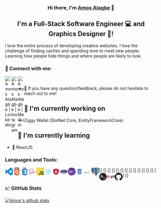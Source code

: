 <!-- <p align="center">
  <a href="https://www.amosalagbe.netlify.app/" target="_blank" rel="noreferrer"><img src="" alt="my banner"></a>
</p>
 -->
<h3 align="center">
Hi there, I'm <a href="https://www.amosalagbe.netlify.app/" target="_blank" rel="noreferrer">Amos Alagbe</a> 👋
</h3>

<h2 align="center">
I'm a Full-Stack Software Engineer 💻 and Graphics Designer 🎨!
</h2> 

I love the entire process of developing creative websites. I love the challenge of finding caches and spending time to meet new people. Learning how people hide things and where people are likely to look.

### 🤝 Connect with me:

<a href="https://www.linkedin.com/in/amos-alagbe-049b2119/"><img align="left" src="https://raw.githubusercontent.com/yushi1007/yushi1007/main/images/linkedin.svg" alt="Amos Alagbe | LinkedIn" width="21px"/></a>
<a href="https://www.instagram.com/am_jyrax/"><img align="left" src="https://raw.githubusercontent.com/yushi1007/yushi1007/main/images/instagram.svg" alt="Amos Alagbe | Instagram" width="21px"/></a>
<a href="https://medium.com/@amosharkinkunmealagbe/"><img align="left" src="https://raw.githubusercontent.com/yushi1007/yushi1007/main/images/medium.svg" alt="Amos Alagbe | Medium" width="21px"/></a>
</br>
- 💬 If you have any question/feedback, please do not hesitate to reach out to me!

## 🔭 I'm currently working on

- Ziggy Wallet (DotNet Core, EntityFrameworkCore)

## 🌱 I'm currently learning

- 📱 ReactJS

### Languages and Tools:

[<img align="left" alt="Visual Studio Code" width="26px" src="https://raw.githubusercontent.com/github/explore/80688e429a7d4ef2fca1e82350fe8e3517d3494d/topics/visual-studio-code/visual-studio-code.png" />]
[<img align="left" alt="HTML5" width="26px" src="https://raw.githubusercontent.com/github/explore/80688e429a7d4ef2fca1e82350fe8e3517d3494d/topics/html/html.png" />]
[<img align="left" alt="CSS3" width="26px" src="https://raw.githubusercontent.com/github/explore/80688e429a7d4ef2fca1e82350fe8e3517d3494d/topics/css/css.png" />]
[<img align="left" alt="Sass" width="26px" src="https://raw.githubusercontent.com/github/explore/80688e429a7d4ef2fca1e82350fe8e3517d3494d/topics/sass/sass.png" />]
[<img align="left" alt="JavaScript" width="26px" src="https://raw.githubusercontent.com/github/explore/80688e429a7d4ef2fca1e82350fe8e3517d3494d/topics/javascript/javascript.png" />]
[<img align="left" alt="React" width="26px" src="https://raw.githubusercontent.com/github/explore/80688e429a7d4ef2fca1e82350fe8e3517d3494d/topics/react/react.png" />]
[<img align="left" alt="Angular" width="26px" src="https://raw.githubusercontent.com/github/explore/80688e429a7d4ef2fca1e82350fe8e3517d3494d/topics/angular/angular.png" />]
[<img align="left" alt="PHP" width="26px" src="https://raw.githubusercontent.com/github/explore/80688e429a7d4ef2fca1e82350fe8e3517d3494d/topics/php/php.png" />]
[<img align="left" alt="DotNet" width="26px" src="https://raw.githubusercontent.com/github/explore/361e2821e2dea67711cde99c9c40ed357061cf27/topics/dotnet/dotnet.png" />]
[<img align="left" alt="SQL" width="26px" src="https://raw.githubusercontent.com/github/explore/80688e429a7d4ef2fca1e82350fe8e3517d3494d/topics/sql/sql.png" />]
[<img align="left" alt="MySQL" width="26px" src="https://raw.githubusercontent.com/github/explore/80688e429a7d4ef2fca1e82350fe8e3517d3494d/topics/mysql/mysql.png" />]
[<img align="left" alt="PostgreSQL" width="26px" src="https://raw.githubusercontent.com/github/explore/80688e429a7d4ef2fca1e82350fe8e3517d3494d/topics/postgresql/postgresql.png" />]
[<img align="left" alt="Terminal" width="26px" src="https://raw.githubusercontent.com/github/explore/80688e429a7d4ef2fca1e82350fe8e3517d3494d/topics/terminal/terminal.png" />]
[<img align="left" alt="Git" width="26px" src="https://raw.githubusercontent.com/github/explore/80688e429a7d4ef2fca1e82350fe8e3517d3494d/topics/git/git.png" />]
[<img align="left" alt="GitHub" width="26px" src="https://raw.githubusercontent.com/github/explore/78df643247d429f6cc873026c0622819ad797942/topics/github/github.png" />]


### 📈 GitHub Stats 

[![Amos's github stats](https://github-readme-stats.vercel.app/api?username=sunboy005)](https://github.com/sunboy005)
